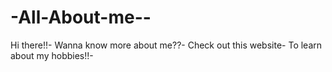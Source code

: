 # -All-About-me--
Hi there!!- Wanna know more about me??- Check out this website- To learn about my hobbies!!-
